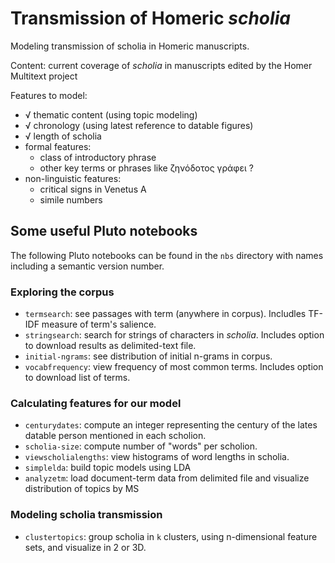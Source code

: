 # Transmission of Homeric *scholia*


Modeling transmission of scholia in Homeric manuscripts.

Content: current coverage of *scholia* in manuscripts edited by the Homer Multitext project


Features to model:

- √ thematic content (using topic modeling)
- √ chronology (using latest reference to datable figures)
- √ length of scholia
- formal features:
    - class of introductory phrase
    - other key terms or phrases like ζηνόδοτος γράφει ?
- non-linguistic features:
    - critical signs in Venetus A
    - simile numbers



## Some useful Pluto notebooks

The following Pluto notebooks can be found in the `nbs` directory with names including a semantic version number.



### Exploring the corpus

- `termsearch`: see passages with term (anywhere in corpus). Includles TF-IDF measure of term's salience.
- `stringsearch`: search for strings of characters in *scholia*. Includes option to download results as delimited-text file.
- `initial-ngrams`: see distribution of initial n-grams in corpus.
- `vocabfrequency`: view frequency of most common terms. Includes option to download list of terms.

### Calculating features for our model


- `centurydates`: compute an integer representing the century of the lates datable person mentioned in each scholion.
- `scholia-size`: compute number of "words" per scholion.
- `viewscholialengths`: view histograms of word lengths in scholia.
- `simplelda`: build topic models using LDA
- `analyzetm`: load document-term data from delimited file and visualize distribution of topics by MS

### Modeling scholia transmission

- `clustertopics`: group scholia in `k` clusters, using n-dimensional feature sets, and visualize in 2 or 3D.